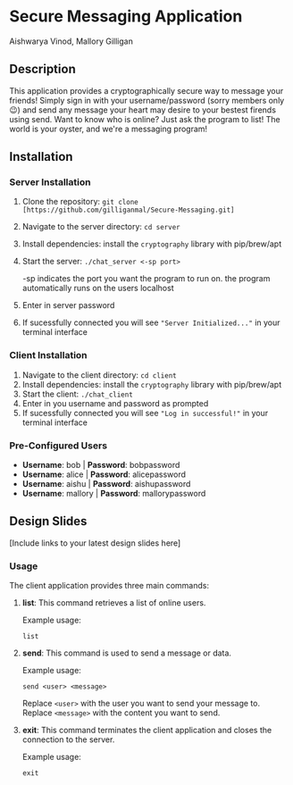 # Secure Messaging Application
Aishwarya Vinod, Mallory Gilligan

## Description

This application provides a cryptographically secure way to message your friends!
Simply sign in with your username/password (sorry members only 😉) and send any
message your heart may desire to your bestest firends using send. Want to know who is online?
Just ask the program to list! The world is your oyster, and we're a messaging program!

## Installation

### Server Installation

1. Clone the repository: `git clone [https://github.com/gilliganmal/Secure-Messaging.git]`
2. Navigate to the server directory: `cd server`
3. Install dependencies: install the `cryptography` library with pip/brew/apt
4. Start the server: `./chat_server <-sp port>`

   -sp indicates the port you want the program to run on. the program automatically runs on the users localhost
   
6. Enter in server password
7. If sucessfully connected you will see `"Server Initialized..."` in your terminal interface

### Client Installation

1. Navigate to the client directory: `cd client`
2. Install dependencies: install the `cryptography` library with pip/brew/apt
3. Start the client: `./chat_client`
4. Enter in you username and password as prompted
5. If sucessfully connected you will see `"Log in successful!"` in your terminal interface

### Pre-Configured Users

- **Username**: bob | **Password**: bobpassword
- **Username**: alice | **Password**: alicepassword
- **Username**: aishu | **Password**: aishupassword
- **Username**: mallory | **Password**: mallorypassword

## Design Slides

[Include links to your latest design slides here]

### Usage

The client application provides three main commands:

1. **list**: This command retrieves a list of online users.

   Example usage:
   ```
   list
   ```

2. **send**: This command is used to send a message or data.

   Example usage:
   ```
   send <user> <message>
   ```

   Replace `<user>` with the user you want to send your message to.
   Replace `<message>` with the content you want to send.

3. **exit**: This command terminates the client application and closes the connection to the server.

   Example usage:
   ```
   exit
   ```


